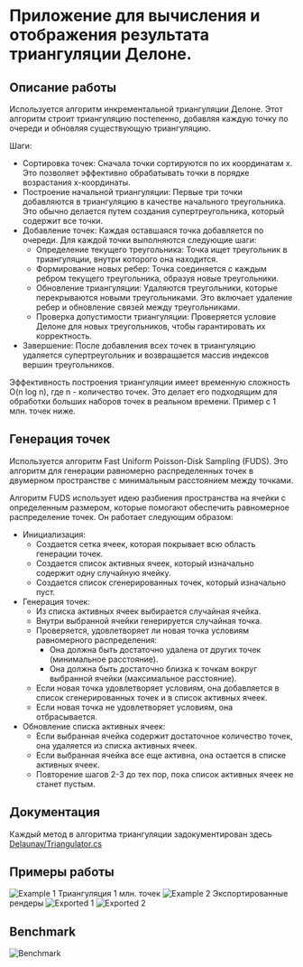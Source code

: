 # Приложение для вычисления и отображения результата триангуляции Делоне.

## Описание работы
Используется алгоритм инкрементальной триангуляции Делоне. Этот алгоритм строит триангуляцию постепенно, добавляя каждую точку по очереди и обновляя существующую триангуляцию.

Шаги:
* Сортировка точек: Сначала точки сортируются по их координатам x. Это позволяет эффективно обрабатывать точки в порядке возрастания x-координаты.
* Построение начальной триангуляции: Первые три точки добавляются в триангуляцию в качестве начального треугольника. Это обычно делается путем создания супертреугольника, который содержит все точки.
* Добавление точек: Каждая оставшаяся точка добавляется по очереди. Для каждой точки выполняются следующие шаги:
  * Определение текущего треугольника: Точка ищет треугольник в триангуляции, внутри которого она находится.
  * Формирование новых ребер: Точка соединяется с каждым ребром текущего треугольника, образуя новые треугольники.
  * Обновление триангуляции: Удаляются треугольники, которые перекрываются новыми треугольниками. Это включает удаление ребер и обновление связей между треугольниками.
  * Проверка допустимости триангуляции: Проверяется условие Делоне для новых треугольников, чтобы гарантировать их корректность.
* Завершение: После добавления всех точек в триангуляцию удаляется супертреугольник и возвращается массив индексов вершин треугольников.

Эффективность построения триангуляции имеет временную сложность O(n log n), где n - количество точек. Это делает его подходящим для обработки больших наборов точек в реальном времени.
Пример с 1 млн. точек ниже.

## Генерация точек
Используется алгоритм Fast Uniform Poisson-Disk Sampling (FUDS). Это алгоритм для генерации равномерно распределенных точек в двумерном пространстве с минимальным расстоянием между точками.

Алгоритм FUDS использует идею разбиения пространства на ячейки с определенным размером, которые помогают обеспечить равномерное распределение точек. Он работает следующим образом:
* Инициализация:
  * Создается сетка ячеек, которая покрывает всю область генерации точек.
  * Создается список активных ячеек, который изначально содержит одну случайную ячейку.
  * Создается список сгенерированных точек, который изначально пуст.
* Генерация точек:
  * Из списка активных ячеек выбирается случайная ячейка.
  * Внутри выбранной ячейки генерируется случайная точка.
  * Проверяется, удовлетворяет ли новая точка условиям равномерного распределения:
    * Она должна быть достаточно удалена от других точек (минимальное расстояние).
    * Она должна быть достаточно близка к точкам вокруг выбранной ячейки (максимальное расстояние).
  * Если новая точка удовлетворяет условиям, она добавляется в список сгенерированных точек и в список активных ячеек.
  * Если новая точка не удовлетворяет условиям, она отбрасывается.
* Обновление списка активных ячеек:
  * Если выбранная ячейка содержит достаточное количество точек, она удаляется из списка активных ячеек.
  * Если выбранная ячейка все еще активна, она остается в списке активных ячеек.
  * Повторение шагов 2-3 до тех пор, пока список активных ячеек не станет пустым.

## Документация
Каждый метод в алгоритма триангуляции задокументирован здесь
[Delaunay/Triangulator.cs](https://github.com/Focus1337/DelaunaySolver/blob/main/Delaunay/Triangulator.cs)

## Примеры работы
![Example 1](Renders/Example.png "Title")
Триангуляция 1 млн. точек
![Example 2](Renders/Million%20points.png "Title")
Экспортированные рендеры
![Exported 1](Renders/t-result-10-07-2023-1-19-18.png "Title")
![Exported 2](Renders/t-result-10-07-2023-12-37-13.png "Title")

## Benchmark
![Benchmark](Renders/Benchmark.png "Title")
